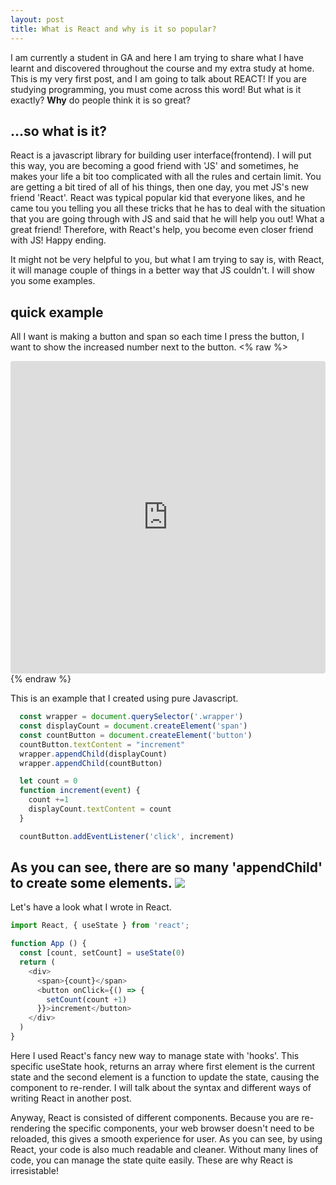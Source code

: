 ```yaml
---
layout: post
title: What is React and why is it so popular?
---
```


I am currently a student in GA and here I am trying to share what I have learnt and discovered throughout the course and my extra study at home.
This is my very first post, and I am going to talk about REACT!
If you are studying programming, you must come across this word! But what is it exactly? **Why** do people think it is so great?

## ...so what is it?

React is a javascript library for building user interface(frontend). I will put this way, you are becoming a good friend with 'JS' and sometimes, he makes your life a bit too complicated with all the rules and certain limit. You are getting a bit tired of all of his things, then one day, you met JS's new friend 'React'. React was typical popular kid that everyone likes, and he came tou you telling you all these tricks that he has to deal with the situation that you are going through with JS and said that he will help you out! What a great friend! Therefore, with React's help, you become even closer friend with JS! Happy ending.

It might not be very helpful to you, but what I am trying to say is, with React, it will manage couple of things in a better way that JS couldn't. I will show you some examples.


## quick example
All I want is making a button and span so each time I press the button, I want to show the increased number next to the button.
<% raw %>
<iframe src="https://codesandbox.io/embed/jj0vxjy5v5?fontsize=14" style="width:100%; height:500px; border:0; border-radius: 4px; overflow:hidden;" sandbox="allow-modals allow-forms allow-popups allow-scripts allow-same-origin"></iframe>
{% endraw %}

This is an example that I created using pure Javascript.
```javascript
  const wrapper = document.querySelector('.wrapper')
  const displayCount = document.createElement('span')
  const countButton = document.createElement('button')
  countButton.textContent = "increment"
  wrapper.appendChild(displayCount)
  wrapper.appendChild(countButton)

  let count = 0
  function increment(event) {
    count +=1
    displayCount.textContent = count 
  }

  countButton.addEventListener('click', increment)
```
As you can see, there are so many 'appendChild' to create some elements.
![](https://media.giphy.com/media/nkLB4Gp8H6hFe/giphy.gif)
---

Let's have a look what I wrote in React.

```javascript
import React, { useState } from 'react';

function App () {
  const [count, setCount] = useState(0)
  return (
    <div>
      <span>{count}</span>
      <button onClick={() => {
        setCount(count +1)
      }}>increment</button>
    </div>
  )
}

```

Here I used React's fancy new way to manage state with 'hooks'.
This specific useState hook, returns an array where first element is the current state and the second element is a function to update the state, causing the component to re-render. I will talk about the syntax and different ways of writing React in another post. 

Anyway, React is consisted of different components. Because you are re-rendering the specific components, your web browser doesn't need to be reloaded, this gives a smooth experience for user. As you can see, by using React, your code is also much readable and cleaner. Without many lines of code, you can manage the state quite easily. These are why React is irresistable!

